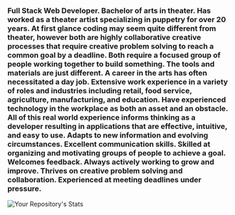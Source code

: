 ### Full Stack Web Developer. Bachelor of arts in theater. Has worked as a theater artist specializing in puppetry for over 20 years. At first glance coding may seem quite different from theater, however both are highly collaborative creative processes that require creative problem solving to reach a common goal by a deadline. Both require a focused group of people working together to build something. The tools and materials are just different. A career in the arts has often necessitated a day job. Extensive work experience in a variety of roles and industries including retail, food service, agriculture, manufacturing, and education. Have experienced technology in the workplace as both an asset and an obstacle. All of this real world experience informs thinking as a developer resulting in applications that are effective, intuitive, and easy to use. Adapts to new information and evolving circumstances. Excellent communication skills. Skilled at organizing and motivating groups of people to achieve a goal. Welcomes feedback. Always actively working to grow and improve. Thrives on creative problem solving and collaboration. Experienced at meeting deadlines under pressure. 

![Your Repository's Stats](https://github-readme-stats.vercel.app/api/top-langs/?username=Your_GitHub_Username&theme=blue-green)

<!--
**KLong75/KLong75** is a ✨ _special_ ✨ repository because its `README.md` (this file) appears on your GitHub profile.

Here are some ideas to get you started:

- 🔭 I’m currently working on ...
- 🌱 I’m currently learning ...
- 👯 I’m looking to collaborate on ...
- 🤔 I’m looking for help with ...
- 💬 Ask me about ...
- 📫 How to reach me: ...
- 😄 Pronouns: ...
- ⚡ Fun fact: ...
-->

